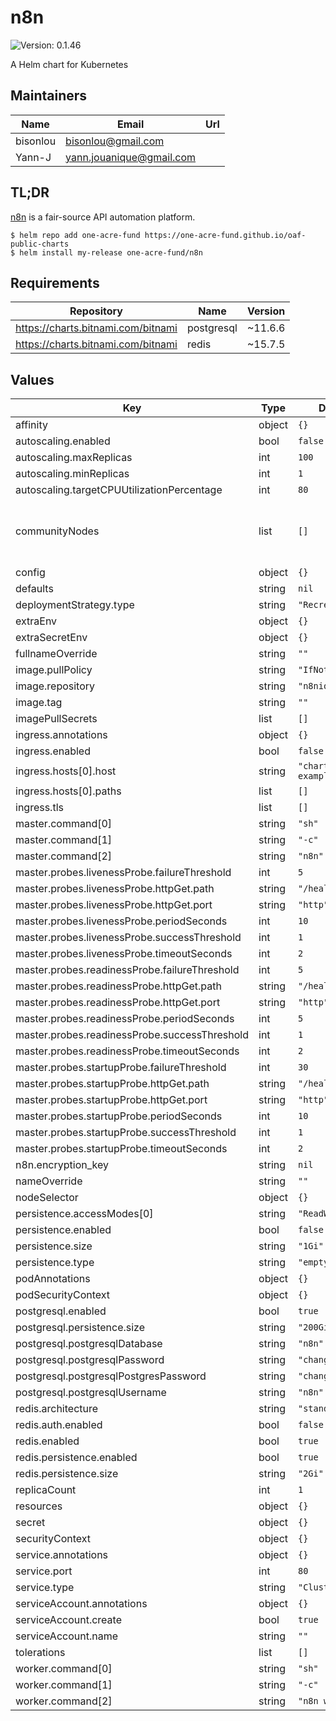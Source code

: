 # n8n

![Version: 0.1.46](https://img.shields.io/badge/Version-0.1.46-informational?style=flat-square)

A Helm chart for Kubernetes

## Maintainers

| Name | Email | Url |
| ---- | ------ | --- |
| bisonlou | <bisonlou@gmail.com> |  |
| Yann-J | <yann.jouanique@gmail.com> |  |

## TL;DR

[n8n](https://www.n8n.io/) is a fair-source API automation platform.

```console
$ helm repo add one-acre-fund https://one-acre-fund.github.io/oaf-public-charts
$ helm install my-release one-acre-fund/n8n
```

## Requirements

| Repository | Name | Version |
|------------|------|---------|
| https://charts.bitnami.com/bitnami | postgresql | ~11.6.6 |
| https://charts.bitnami.com/bitnami | redis | ~15.7.5 |

## Values

| Key | Type | Default | Description |
|-----|------|---------|-------------|
| affinity | object | `{}` |  |
| autoscaling.enabled | bool | `false` |  |
| autoscaling.maxReplicas | int | `100` |  |
| autoscaling.minReplicas | int | `1` |  |
| autoscaling.targetCPUUtilizationPercentage | int | `80` |  |
| communityNodes | list | `[]` | List of npm packages to install as community nodes |
| config | object | `{}` |  |
| defaults | string | `nil` |  |
| deploymentStrategy.type | string | `"Recreate"` |  |
| extraEnv | object | `{}` |  |
| extraSecretEnv | object | `{}` |  |
| fullnameOverride | string | `""` |  |
| image.pullPolicy | string | `"IfNotPresent"` |  |
| image.repository | string | `"n8nio/n8n"` |  |
| image.tag | string | `""` |  |
| imagePullSecrets | list | `[]` |  |
| ingress.annotations | object | `{}` |  |
| ingress.enabled | bool | `false` |  |
| ingress.hosts[0].host | string | `"chart-example.local"` |  |
| ingress.hosts[0].paths | list | `[]` |  |
| ingress.tls | list | `[]` |  |
| master.command[0] | string | `"sh"` |  |
| master.command[1] | string | `"-c"` |  |
| master.command[2] | string | `"n8n"` |  |
| master.probes.livenessProbe.failureThreshold | int | `5` |  |
| master.probes.livenessProbe.httpGet.path | string | `"/healthz"` |  |
| master.probes.livenessProbe.httpGet.port | string | `"http"` |  |
| master.probes.livenessProbe.periodSeconds | int | `10` |  |
| master.probes.livenessProbe.successThreshold | int | `1` |  |
| master.probes.livenessProbe.timeoutSeconds | int | `2` |  |
| master.probes.readinessProbe.failureThreshold | int | `5` |  |
| master.probes.readinessProbe.httpGet.path | string | `"/healthz"` |  |
| master.probes.readinessProbe.httpGet.port | string | `"http"` |  |
| master.probes.readinessProbe.periodSeconds | int | `5` |  |
| master.probes.readinessProbe.successThreshold | int | `1` |  |
| master.probes.readinessProbe.timeoutSeconds | int | `2` |  |
| master.probes.startupProbe.failureThreshold | int | `30` |  |
| master.probes.startupProbe.httpGet.path | string | `"/healthz"` |  |
| master.probes.startupProbe.httpGet.port | string | `"http"` |  |
| master.probes.startupProbe.periodSeconds | int | `10` |  |
| master.probes.startupProbe.successThreshold | int | `1` |  |
| master.probes.startupProbe.timeoutSeconds | int | `2` |  |
| n8n.encryption_key | string | `nil` |  |
| nameOverride | string | `""` |  |
| nodeSelector | object | `{}` |  |
| persistence.accessModes[0] | string | `"ReadWriteOnce"` |  |
| persistence.enabled | bool | `false` |  |
| persistence.size | string | `"1Gi"` |  |
| persistence.type | string | `"emptyDir"` |  |
| podAnnotations | object | `{}` |  |
| podSecurityContext | object | `{}` |  |
| postgresql.enabled | bool | `true` |  |
| postgresql.persistence.size | string | `"200Gi"` |  |
| postgresql.postgresqlDatabase | string | `"n8n"` |  |
| postgresql.postgresqlPassword | string | `"changeme"` |  |
| postgresql.postgresqlPostgresPassword | string | `"changeme"` |  |
| postgresql.postgresqlUsername | string | `"n8n"` |  |
| redis.architecture | string | `"standalone"` |  |
| redis.auth.enabled | bool | `false` |  |
| redis.enabled | bool | `true` |  |
| redis.persistence.enabled | bool | `true` |  |
| redis.persistence.size | string | `"2Gi"` |  |
| replicaCount | int | `1` |  |
| resources | object | `{}` |  |
| secret | object | `{}` |  |
| securityContext | object | `{}` |  |
| service.annotations | object | `{}` |  |
| service.port | int | `80` |  |
| service.type | string | `"ClusterIP"` |  |
| serviceAccount.annotations | object | `{}` |  |
| serviceAccount.create | bool | `true` |  |
| serviceAccount.name | string | `""` |  |
| tolerations | list | `[]` |  |
| worker.command[0] | string | `"sh"` |  |
| worker.command[1] | string | `"-c"` |  |
| worker.command[2] | string | `"n8n worker"` |  |
